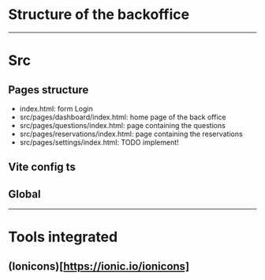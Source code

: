 # Structure of the backoffice


---


# Src

## Pages structure
- index.html: form Login
- src/pages/dashboard/index.html: home page of the back office
- src/pages/questions/index.html: page containing the questions
- src/pages/reservations/index.html: page containing the reservations
- src/pages/settings/index.html: TODO implement!

## Vite config ts

## Global


---


# Tools integrated

## (Ionicons)[https://ionic.io/ionicons]


